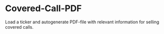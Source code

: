 # Covered-Call-PDF
Load a ticker and autogenerate PDF-file with relevant information for selling covered calls. 
